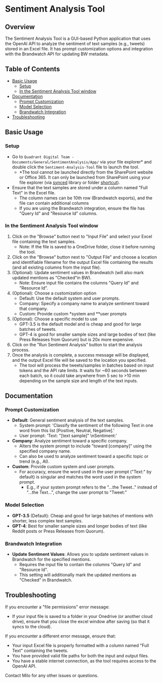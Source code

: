 # Sentiment Analysis Tool

## Overview

The Sentiment Analysis Tool is a GUI-based Python application that uses the OpenAI API to analyze the sentiment of text samples (e.g., tweets) stored in an Excel file. It has prompt customization options and integration with the Brandwatch API for updating BW metadata.

## Table of Contents

- [Basic Usage](#basic-usage)
  - [Setup](#setup)
  - [In the Sentiment Analysis Tool window](#in-the-sentiment-analysis-tool-window)
- [Documentation](#documentation)
  - [Prompt Customization](#prompt-customization)
  - [Model Selection](#model-selection)
  - [Brandwatch Integration](#brandwatch-integration)
- [Troubleshooting](#troubleshooting)

## Basic Usage

### Setup

- Go to `Quadrant Digital Team - Documents/General/SentimentAnalysis/App/` via your file explorer* and double click the `Sentiment-Analysis-Tool` file to launch the tool.
  - *The tool cannot be launched directly from the SharePoint website or Office 365. It can only be launched from SharePoint using your file explorer (via [synced](https://support.microsoft.com/en-us/office/sync-sharepoint-files-and-folders-87a96948-4dd7-43e4-aca1-53f3e18bea9b) library or folder [shortcut](https://support.microsoft.com/en-us/office/add-shortcuts-to-shared-folders-in-onedrive-for-work-or-school-d66b1347-99b7-4470-9360-ffc048d35a33)).
- Ensure that the text samples are stored under a column named "Full Text" in the Excel file.
  - The column names can be 10th row (Brandwatch exports), and the file can contain additional columns
  - If you are using the Brandwatch integration, ensure the file has "Query Id" and "Resource Id" columns.

### In the Sentiment Analysis Tool window

1. Click on the "Browse" button next to "Input File" and select your Excel file containing the text samples.
   - Note: If the file is saved to a OneDrive folder, close it before running the tool.
2. Click on the "Browse" button next to "Output File" and choose a location and identifiable filename for the output Excel file containing the results (and all existing columns from the input file).
3. (Optional): Update sentiment values in Brandwatch (will also mark updated mentions as "Checked"in BW).
    - Note: Ensure input file contains the columns "Query Id" and "Resource Id".
4. (Optional): Choose a customization option
   - Default: Use the default system and user prompts.
   - Company: Specify a company name to analyze sentiment toward that company.
   - Custom: Provide custom *system and **user prompts
5. (Optional): Choose a specific model to use
   - GPT-3.5 is the default model and is cheap and good for large batches of tweets.
   - GPT-4 is good for smaller sample sizes and large bodies of text (like Press Releases from Quorum) but is 20x more expensive.
6. Click on the "Run Sentiment Analysis" button to start the analysis process.
7. Once the analysis is complete, a success message will be displayed, and the output Excel file will be saved to the location you specified.
   - The tool will process the tweets/samples in batches based on input tokens and the API rate limits. It waits for ~60 seconds between each batch, so it could take anywhere from 5 sec to >10 min depending on the sample size and length of the text inputs.

## Documentation

### Prompt Customization

- **Default**: General sentiment analysis of the text samples.
  - System prompt: 'Classify the sentiment of the following Text in one word from this list [Positive, Neutral, Negative].'
  - User prompt: 'Text: "[text sample]" \nSentiment:'
- **Company**: Analyze sentiment toward a specific company.
  - Alters the system prompt to include "toward [company]" using the specified company name.
  - Can also be used to analyze sentiment toward a specific topic or trend (e.g., AI).
- **Custom**: Provide custom system and user prompts.
  - For accuracy, ensure the word used in the user prompt ("Text:" by default) is singular and matches the word used in the system prompt.
    - E.g., if your system prompt refers to the "...the Tweet.." instead of "...the Text...", change the user prompt to "Tweet:"

### Model Selection

- **GPT-3.5** (Default): Cheap and good for large batches of mentions with shorter, less complex text samples.
- **GPT-4**: Best for smaller sample sizes and longer bodies of text (like Reddit posts or Press Releases from Quorum).

### Brandwatch Integration

- **Update Sentiment Values**: Allows you to update sentiment values in Brandwatch for the specified mentions.
  - Requires the input file to contain the columns "Query Id" and "Resource Id".
  - This setting will additionally mark the updated mentions as "Checked" in Brandwatch.

## Troubleshooting

If you encounter a "file permissions" error message:

- If your input file is saved to a folder in your Onedrive (or another cloud drive), ensure that you close the excel window after saving (so that it syncs to the cloud).

If you encounter a different error message, ensure that:

- Your input Excel file is properly formatted with a column named "Full Text" containing the tweets.
- You have provided valid file paths for both the input and output files.
- You have a stable internet connection, as the tool requires access to the OpenAI API.

Contact Milo for any other issues or questions.
